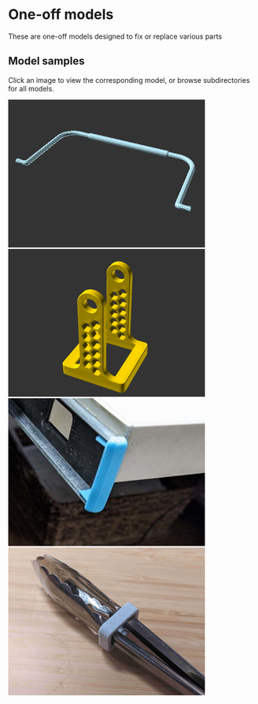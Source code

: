 # One-off models

These are one-off models designed to fix or replace various parts

## Model samples

Click an image to view the corresponding model, or browse subdirectories
for all models.

[![Toy Shopping Basket Handle](toy-shopping-basket-handle/images/readme/render.png)](toy-shopping-basket-handle/)
[![Ferris wheel base](ferris-wheel-base/images/readme/demo-fancy.png)](ferris-wheel-base/)
[![Keyboard tray slide end cap](keyboard-tray-slide-cap/images/readme/photo-installed.jpg)](keyboard-tray-slide-cap/)
[![Tongs Retaining Clip](tongs-clip/images/readme/photo2.jpg)](tongs-clip/)
